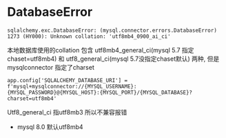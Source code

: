 # DatabaseError

```
sqlalchemy.exc.DatabaseError: (mysql.connector.errors.DatabaseError) 1273 (HY000): Unknown collation: 'utf8mb4_0900_ai_ci'
```

本地数据库使用的collation 包含 utf8mb4_general_ci(mysql 5.7 指定chaset=utf8mb4) 和 utf8_general_ci(mysql 5.7没指定chaset默认) 两种, 但是mysqlconnector 指定了charset

```
app.config['SQLALCHEMY_DATABASE_URI'] = f'mysql+mysqlconnector://{MYSQL_USERNAME}:{MYSQL_PASSWORD}@{MYSQL_HOST}:{MYSQL_PORT}/{MYSQL_DATABASE}?charset=utf8mb4'

```

Utf8_general_ci 指utf8mb3 所以不兼容报错

- mysql 8.0 默认utf8mb4

